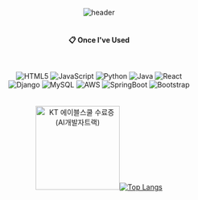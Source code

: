 
<div align="center">
  
![header](https://capsule-render.vercel.app/api?type=venom&text=환영합니다!)
<br>
<br>

####  :clipboard: Once I've Used 
<br>

![HTML5](https://img.shields.io/badge/html5-%23E34F26.svg?style=for-the-badge&logo=html5&logoColor=white)
![JavaScript](https://img.shields.io/badge/javascript-%23323330.svg?style=for-the-badge&logo=javascript&logoColor=%23F7DF1E)
![Python](https://img.shields.io/badge/python-3670A0?style=for-the-badge&logo=python&logoColor=ffdd54)
![Java](https://img.shields.io/badge/java-%23ED8B00.svg?style=for-the-badge&logo=openjdk&logoColor=white)
![React](https://img.shields.io/badge/react-%2320232a.svg?style=for-the-badge&logo=react&logoColor=%2361DAFB)
<br>
![Django](https://img.shields.io/badge/django-%23092E20.svg?style=for-the-badge&logo=django&logoColor=white)
![MySQL](https://img.shields.io/badge/mysql-4479A1.svg?style=for-the-badge&logo=mysql&logoColor=white)
![AWS](https://img.shields.io/badge/AWS-%23FF9900.svg?style=for-the-badge&logo=amazon-aws&logoColor=white)
![SpringBoot](https://img.shields.io/badge/Spring%20Boot-6DB33F.svg?style=for-the-badge&logo=SpringBoot&logoColor=black)
![Bootstrap](https://img.shields.io/badge/bootstrap-%238511FA.svg?style=for-the-badge&logo=bootstrap&logoColor=white)
<br>
<br>
<br>
<img src="https://github.com/user-attachments/assets/74e5b1a0-0a66-43b6-a92b-0520a5230807" alt="KT 에이블스쿨 수료증 (AI개발자트랙)" width="167px" />[![Top Langs](https://github-readme-stats.vercel.app/api/top-langs/?username=wonjun319&layout=compact)](https://github.com/anuraghazra/github-readme-stats)


</div>
